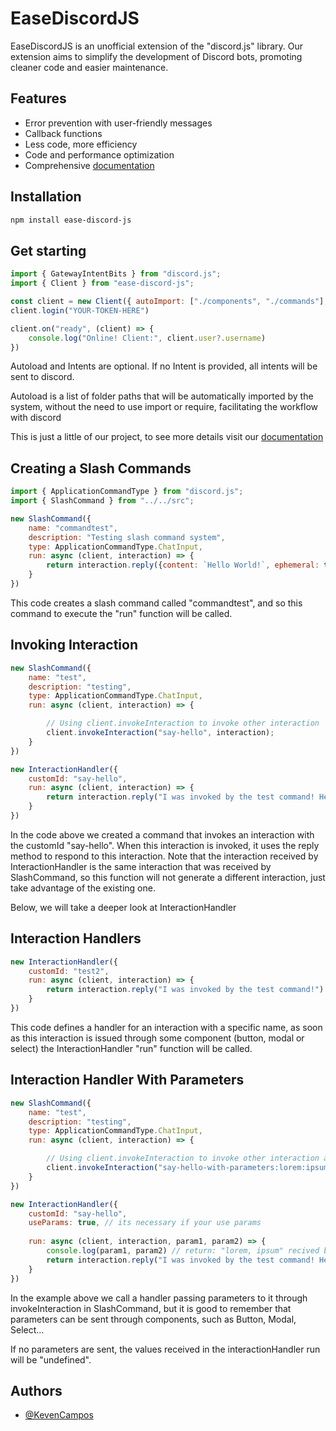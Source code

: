 
# EaseDiscordJS

EaseDiscordJS is an unofficial extension of the "discord.js" library. Our extension aims to simplify the development of Discord bots, promoting cleaner code and easier maintenance.

## Features
- Error prevention with user-friendly messages
- Callback functions
- Less code, more efficiency
- Code and performance optimization
- Comprehensive [documentation](https://camposcodes.gitbook.io/easediscordjs)


## Installation
```sh
npm install ease-discord-js
```
## Get starting
```js
import { GatewayIntentBits } from "discord.js";
import { Client } from "ease-discord-js";

const client = new Client({ autoImport: ["./components", "./commands"], intents: [GatewayIntentBits.MessageContent]});
client.login("YOUR-TOKEN-HERE")

client.on("ready", (client) => {
    console.log("Online! Client:", client.user?.username)
})
```
Autoload and Intents are optional. If no Intent is provided, all intents will be sent to discord.

Autoload is a list of folder paths that will be automatically imported by the system, without the need to use import or require, facilitating the workflow with discord

This is just a little of our project, to see more details visit our [documentation](https://camposcodes.gitbook.io/easediscordjs)

## Creating a Slash Commands
```js
import { ApplicationCommandType } from "discord.js";
import { SlashCommand } from "../../src";

new SlashCommand({
    name: "commandtest",
    description: "Testing slash command system",
    type: ApplicationCommandType.ChatInput,
    run: async (client, interaction) => {
        return interaction.reply({content: `Hello World!`, ephemeral: true});
    }
})
```
This code creates a slash command called "commandtest", and so this command to execute the "run" function will be called.

## Invoking Interaction
```js
new SlashCommand({
    name: "test",
    description: "testing",
    type: ApplicationCommandType.ChatInput,
    run: async (client, interaction) => {

        // Using client.invokeInteraction to invoke other interaction
        client.invokeInteraction("say-hello", interaction);
    }
})

new InteractionHandler({
    customId: "say-hello",
    run: async (client, interaction) => {
        return interaction.reply("I was invoked by the test command! Hello World :)")
    }
})
```
In the code above we created a command that invokes an interaction with the customId "say-hello". When this interaction is invoked, it uses the reply method to respond to this interaction. Note that the interaction received by InteractionHandler is the same interaction that was received by SlashCommand, so this function will not generate a different interaction, just take advantage of the existing one.

Below, we will take a deeper look at InteractionHandler

## Interaction Handlers
```js
new InteractionHandler({
    customId: "test2",
    run: async (client, interaction) => {
        return interaction.reply("I was invoked by the test command!")
    }
})
```
This code defines a handler for an interaction with a specific name, as soon as this interaction is issued through some component (button, modal or select) the InteractionHandler "run" function will be called.

## Interaction Handler With Parameters
```js
new SlashCommand({
    name: "test",
    description: "testing",
    type: ApplicationCommandType.ChatInput,
    run: async (client, interaction) => {

        // Using client.invokeInteraction to invoke other interaction and passing two parameters splited by ":"
        client.invokeInteraction("say-hello-with-parameters:lorem:ipsum", interaction);
    }
})

new InteractionHandler({
    customId: "say-hello",
    useParams: true, // its necessary if your use params
    
    run: async (client, interaction, param1, param2) => {
        console.log(param1, param2) // return: "lorem, ipsum" recived by parameters in SlashCommand
        return interaction.reply("I was invoked by the test command! Hello World :)")
    }
})
```

In the example above we call a handler passing parameters to it through invokeInteraction in SlashCommand, but it is good to remember that parameters can be sent through components, such as Button, Modal, Select...

If no parameters are sent, the values ​​received in the interactionHandler run will be "undefined".

## Authors

- [@KevenCampos](https://www.github.com/KevenCampos)